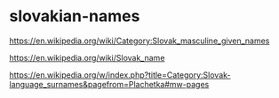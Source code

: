 # slovakian-names

https://en.wikipedia.org/wiki/Category:Slovak_masculine_given_names

https://en.wikipedia.org/wiki/Slovak_name

https://en.wikipedia.org/w/index.php?title=Category:Slovak-language_surnames&pagefrom=Plachetka#mw-pages